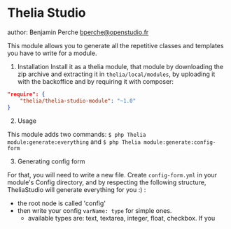 Thelia Studio
===
author: Benjamin Perche <bperche@openstudio.fr>

This module allows you to generate all the repetitive classes and templates you have to write for a module.

1. Installation
Install it as a thelia module, that module by downloading the zip archive and extracting it in ```thelia/local/modules```, by uploading it with the backoffice
and by requiring it with composer:
```json
"require": {
    "thelia/thelia-studio-module": "~1.0"
}
```

2. Usage

This module adds two commands:
```$ php Thelia module:generate:everything```
and
```$ php Thelia module:generate:config-form```

3. Generating config form

For that, you will need to write a new file.
Create ```config-form.yml``` in your module's Config directory,
and by respecting the following structure, TheliaStudio will generate everything for you :) :
- the root node is called 'config'
- then write your config ```varName: type``` for simple ones.
    - available types are: text, textarea, integer, float, checkbox. If you